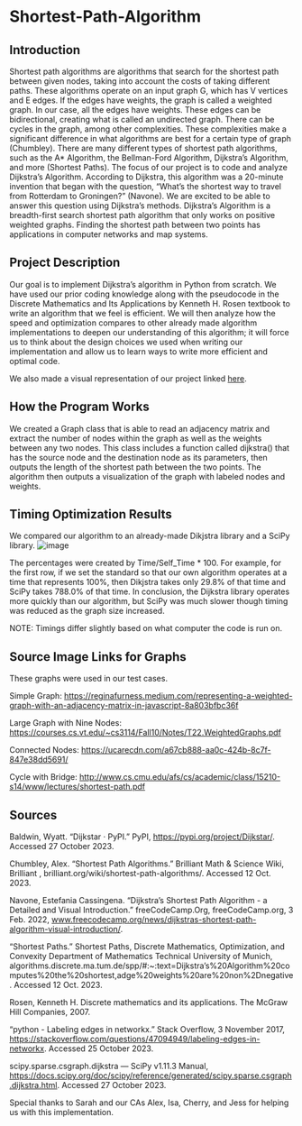 # Shortest-Path-Algorithm

## Introduction
Shortest path algorithms are algorithms that search for the shortest path between given nodes, taking into account the costs of taking different paths. These algorithms operate on an input graph G, which has V vertices and E edges. If the edges have weights, the graph is called a weighted graph. In our case, all the edges have weights. These edges can be bidirectional, creating what is called an undirected graph. There can be cycles in the graph, among other complexities. These complexities make a significant difference in what algorithms are best for a certain type of graph (Chumbley). There are many different types of shortest path algorithms, such as the A* Algorithm, the Bellman-Ford Algorithm, Dijkstra’s Algorithm, and more (Shortest Paths). The focus of our project is to code and analyze Dijkstra’s Algorithm. According to Dijkstra, this algorithm was a 20-minute invention that began with the question, “What’s the shortest way to travel from Rotterdam to Groningen?” (Navone). We are excited to be able to answer this question using Dijkstra’s methods. Dijkstra’s Algorithm is a breadth-first search shortest path algorithm that only works on positive weighted graphs. Finding the shortest path between two points has applications in computer networks and map systems.

## Project Description
Our goal is to implement Dijkstra’s algorithm in Python from scratch. We have used our prior coding knowledge along with the pseudocode in the Discrete Mathematics and Its Applications by Kenneth H. Rosen textbook to write an algorithm that we feel is efficient. We will then analyze how the speed and optimization compares to other already made algorithm implementations to deepen our understanding of this algorithm; it will force us to think about the design choices we used when writing our implementation and allow us to learn ways to write more efficient and optimal code.

We also made a visual representation of our project linked [here](https://www.canva.com/design/DAFx1Y7cJs0/_S5V7FahvZE7nDPIxJW7Yg/view?utm_content=DAFx1Y7cJs0&utm_campaign=designshare&utm_medium=link&utm_source=editor).

## How the Program Works
We created a Graph class that is able to read an adjacency matrix and extract the number of nodes within the graph as well as the weights between any two nodes. This class includes a function called dijkstra() that has the source node and the destination node as its parameters, then outputs the length of the shortest path between the two points. The algorithm then outputs a visualization of the graph with labeled nodes and weights.

## Timing Optimization Results
We compared our algorithm to an already-made Dikjstra library and a SciPy library.
![image](https://github.com/prishabhatia20/Shortest-Path-Algorithm/assets/67985548/e5aa6350-63f8-4f4f-be73-20ae719dc37a)

The percentages were created by Time/Self_Time * 100. For example, for the first row, if we set the standard so that our own algorithm operates at a time that represents 100%, then Dikjstra takes only 29.8% of that time and SciPy takes 788.0% of that time. In conclusion, the Dijkstra library operates more quickly than our algorithm, but SciPy was much slower though timing was reduced as the graph size increased.

NOTE: Timings differ slightly based on what computer the code is run on.

## Source Image Links for Graphs
These graphs were used in our test cases.

Simple Graph: https://reginafurness.medium.com/representing-a-weighted-graph-with-an-adjacency-matrix-in-javascript-8a803bfbc36f

Large Graph with Nine Nodes: https://courses.cs.vt.edu/~cs3114/Fall10/Notes/T22.WeightedGraphs.pdf

Connected Nodes: https://ucarecdn.com/a67cb888-aa0c-424b-8c7f-847e38dd5691/

Cycle with Bridge: http://www.cs.cmu.edu/afs/cs/academic/class/15210-s14/www/lectures/shortest-path.pdf

## Sources
Baldwin, Wyatt. “Dijkstar · PyPI.” PyPI, https://pypi.org/project/Dijkstar/. Accessed 27 October 2023.

Chumbley, Alex. “Shortest Path Algorithms.” Brilliant Math & Science Wiki, Brilliant , brilliant.org/wiki/shortest-path-algorithms/. Accessed 12 Oct. 2023.

Navone, Estefania Cassingena. “Dijkstra’s Shortest Path Algorithm - a Detailed and Visual Introduction.” freeCodeCamp.Org, freeCodeCamp.org, 3 Feb. 2022, www.freecodecamp.org/news/dijkstras-shortest-path-algorithm-visual-introduction/.

“Shortest Paths.” Shortest Paths, Discrete Mathematics, Optimization, and Convexity Department of Mathematics Technical University of Munich, algorithms.discrete.ma.tum.de/spp/#:~:text=Dijkstra’s%20Algorithm%20computes%20the%20shortest,adge%20weights%20are%20non%2Dnegative. Accessed 12 Oct. 2023. 

Rosen, Kenneth H. Discrete mathematics and its applications. The McGraw Hill Companies, 2007.

“python - Labeling edges in networkx.” Stack Overflow, 3 November 2017, https://stackoverflow.com/questions/47094949/labeling-edges-in-networkx. Accessed 25 October 2023.

scipy.sparse.csgraph.dijkstra — SciPy v1.11.3 Manual, https://docs.scipy.org/doc/scipy/reference/generated/scipy.sparse.csgraph.dijkstra.html. Accessed 27 October 2023.

Special thanks to Sarah and our CAs Alex, Isa, Cherry, and Jess for helping us with this implementation. 


